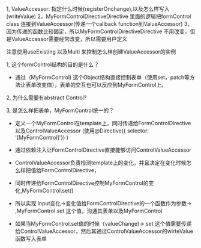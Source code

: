1, ValueAccessor: 指定什么时候(registerOnchange),以及怎么样写入(writeValue)
2，MyFormControlDirectiveDirective 里面的逻辑把formControl class 连接到ValueAccessor(传递一个callback function到ValueAccessor)
3，因为传递的函数比较固定，所以MyFormControlDirectiveDirective 不用改变，但是ValueAccessor需要经常改变，所以需要用户定义

注意使用useExisting 以及Multi 来控制怎么样创建ValueAccessor的实例


1, 这个formControl结构的目的是什么？ 
- 通过（MyFormControl) 这个Object结构直接控制表单（使用set，patch等方法让表单改变值），表单的交互也可以反应到MyFormControl上。

2, 为什么需要有abstract Control?

3, 是怎么样把表单，MyFormControl统一的？
- 定义一个MyFormControl在template上，同时传递给FormControlDirective 以及ControlValueAccessor (使用@Directive({
  selector: '[MyFormControl]'}) )
- 通过依赖注入让FormControlDirective直接能够访问ControlValueAccessor

- ControlValueAccessor负责检测template上的变化，并且决定在变化时候怎么样把值给FormControlDirective， 
- 同时传递给FormControlDirective控制MyFormControl的变化,MyFormControl.set()
- 所以实现 input变化->变化值给FormControlDirective的一个函数作为参数-> ,MyFormControl.set 这个值，沟通其表单以及MyFormControl
- 如果当MyFormControl.set值的时候（valueChange)-> set 这个值需要传递给ControlValueAccessor，然后其通过ControlValueAccessor的wirteValue函数写入表单
